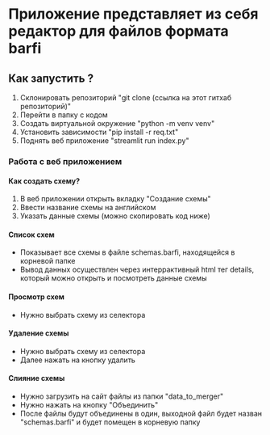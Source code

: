 # Приложение представляет из себя редактор для файлов формата barfi

## Как запустить ?

1. Склонировать репозиторий "git clone (ссылка на этот гитхаб репозиторий)"
2. Перейти в папку с кодом
3. Создать виртуальной окружение "python -m venv venv"
4. Установить зависимости "pip install -r req.txt"
5. Поднять веб приложение "streamlit run index.py"

### Работа с веб приложением

#### Как создать схему?

1. В веб приложении открыть вкладку "Создание схемы"
2. Ввести название схемы на английском
3. Указать данные схемы (можно скопировать код ниже)

#### Список схем

- Показывает все схемы в файле schemas.barfi, находящейся в корневой папке
- Вывод данных осуществлен через интеррактивный html тег details, который можно открыть и посмотреть данные схемы

#### Просмотр схем

- Нужно выбрать схему из селектора

#### Удаление схемы

- Нужно выбрать схему из селектора
- Далее нажать на кнопку удалить

#### Слияние схемы

- Нужно загрузить на сайт файлы из папки "data_to_merger"
- Нужно нажать на кнопку "Объединить"
- После файлы будут объединены в один, выходной файл будет назван "schemas.barfi" и будет помещен в корневую папку
